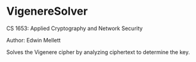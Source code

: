 # VigenereSolver

CS 1653: Applied Cryptography and Network Security

Author: Edwin Mellett

Solves the Vigenere cipher by analyzing ciphertext to determine the key.
